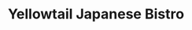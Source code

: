 ---
layout: place
title: "Yellowtail Japanese Bistro"
permalink: /new-jersey/fairfield/yellowtail-japanese-bistro.html
stateAbbr: NJ
stateName: New Jersey
cityName: Fairfield
seo:
  name: "Yellowtail Japanese Bistro"
  type: Restaurant
  links: null
description: "Looking for sushi in Fairfield, New Jersey? Check out Yellowtail Japanese Bistro for a delightful Japanese dining experience. Enjoy a variety of sushi and ot..."
place_id: ChIJST_7qbUBw4kRSbAAxq05Yuo
photos:
  - name: >-
      places/ChIJST_7qbUBw4kRSbAAxq05Yuo/photos/AeeoHcKoeEHVOGisXpDk8YE7EmQsGKYpscThoCxNhn0Qa26WlSgVmIFs6NFfaq0QarqeSzUWAPmiRKfd_c3p07mGvdB-d_GabxEBsY1qsupOmnR0I7iOMErV-s48L-rchoNbbv-D-4ESHM5vN81JM-f7V_FLTuO5mrXkvGQka6254fhe-3nRFf-9zooDboSJbT9HYFrEo9uVSufLTtSc2Y5OBSa49EmzRpYzUgKOEqZ3LCwo22UpBNiU5wp-M_DMuO2fqoMc-x4QfLHr1jAhthb8nYuiWFRom6hkf9ptaaIq36lAYg
    widthPx: 3024
    heightPx: 3292
    authorAttributions:
      - displayName: Yellowtail Japanese Bistro
        uri: https://maps.google.com/maps/contrib/114680126959944978804
        photoUri: >-
          https://lh3.googleusercontent.com/a-/ALV-UjWkl61ObNR3MECGGVdpeFpn80bx8Z-mfRfpNoIU2rGjH0yW6lX6=s100-p-k-no-mo
    flagContentUri: >-
      https://www.google.com/local/imagery/report/?cb_client=maps_api_places.places_api&image_key=!1e10!2sAF1QipOaFOJCIh7o1IHxvNry-fD2mFzbScTl_LlSf_7l&hl=en-US
    googleMapsUri: >-
      https://www.google.com/maps/place//data=!3m4!1e2!3m2!1sAF1QipOaFOJCIh7o1IHxvNry-fD2mFzbScTl_LlSf_7l!2e10!4m2!3m1!1s0x89c301b5a9fb3f49:0xea6239adc600b049
  - name: >-
      places/ChIJST_7qbUBw4kRSbAAxq05Yuo/photos/AeeoHcKq2KynFFCRdhBj6EcfCm7RsJsThMhC5UKF0Hk9lEf3o_9Z4Nq45ViA6urXETcXs36v83LXgKEsQFfiNOUpOnaijuhaoqd_8SCZIrDVWabqqxJL9dQGIFmURWQl8ynNOZaznDREgWTyItFIMduyudsk31UVljtcTwltqFSmOi7JF8N5RQ5d1OOSBjfZHJnF5DJkyX8URNoem36NEV9Pi9KTwh7NRtwAmt8WilUyeVwjUnv2SEox8rTZhwEztP0kuzukiI7KDAgXTL_zLbeKlgb1Ott4WRqDheRxlcwnE5sprQ
    widthPx: 3024
    heightPx: 4032
    authorAttributions:
      - displayName: Yellowtail Japanese Bistro
        uri: https://maps.google.com/maps/contrib/114680126959944978804
        photoUri: >-
          https://lh3.googleusercontent.com/a-/ALV-UjWkl61ObNR3MECGGVdpeFpn80bx8Z-mfRfpNoIU2rGjH0yW6lX6=s100-p-k-no-mo
    flagContentUri: >-
      https://www.google.com/local/imagery/report/?cb_client=maps_api_places.places_api&image_key=!1e10!2sAF1QipNrTrHJdo3ZC04WRrDRod-850q9EmEKUfGadvCI&hl=en-US
    googleMapsUri: >-
      https://www.google.com/maps/place//data=!3m4!1e2!3m2!1sAF1QipNrTrHJdo3ZC04WRrDRod-850q9EmEKUfGadvCI!2e10!4m2!3m1!1s0x89c301b5a9fb3f49:0xea6239adc600b049
  - name: >-
      places/ChIJST_7qbUBw4kRSbAAxq05Yuo/photos/AeeoHcK3jSPu0nESEbLtA7E8gj3JdnOMw3Z3u7WcSjKKqNfBATYyYD3Bxosyxq_Ff_teu-QjSw34V0J6kIFOkNv38wKcjqF7Ie3yRWWdnUBWIQZpUrYjKZ_il8unGuHZ5cH-sLpuNZU_1096N09dWqXV2Uyy3vNVkLwPQYGy31rAPSlLuIoHQL6-F4AfeowhZ7zdJG0oE96r8Zmnu7xtBkl51qGKoGk3S25BOO38kAenQ_d6XeCWSncei0wJhTflsxs1CMmL0xULr-gLRKMN6UkLYrThu5M2zQsMxIOpWZ-DpAddeUAf44aOqoSrLi-EtgdPXHjiR1BSxU9WR1PwvDiqyYCvVJyuQm6Jt60D2iyjkPm6376GLX6OMvhRkRV8UROwvYnbrfHYh7F9cx3i4rXshtHcP43r9UE1sbdaDNxvj-_R0sHStA1F48xbPWf-LjDd
    widthPx: 3818
    heightPx: 1848
    authorAttributions:
      - displayName: Sherry Ng
        uri: https://maps.google.com/maps/contrib/101995147494000305383
        photoUri: >-
          https://lh3.googleusercontent.com/a-/ALV-UjVdRy-QRSHH69lSM6M85O93Tfs6Xzl43tcNKjn1Ye82LnIfVYMgqA=s100-p-k-no-mo
    flagContentUri: >-
      https://www.google.com/local/imagery/report/?cb_client=maps_api_places.places_api&image_key=!1e10!2sCIABIhADycKzCRwc5mfVxgEAAPFe&hl=en-US
    googleMapsUri: >-
      https://www.google.com/maps/place//data=!3m4!1e2!3m2!1sCIABIhADycKzCRwc5mfVxgEAAPFe!2e10!4m2!3m1!1s0x89c301b5a9fb3f49:0xea6239adc600b049
  - name: >-
      places/ChIJST_7qbUBw4kRSbAAxq05Yuo/photos/AeeoHcIvsjbHiopZRLa7lnzlbTeaPDnXNorr8jxCDVO5IjCuu2R67FBcAhx5n2kNaK870uWTmSINADGO97Ykp24FDi9ihZkwPcZuiszayWRIpVosJNDG99UfWKzXt9OUfMauSMM2Zo-RJxsfQ0q7oDw-Uhf5WFPqlEprtn8YCfW4i0t-MSRbs9a4FHFBF0eL9_aIqZzAduXZOXaLeGcN8Oa448a_69MI1qdZSkUb4acpDBPCgJJVwwERJTAhlgvA17D-SPoHdVT2anwRfI15r4lSAj2kY87jVl_WaKyp6W8PLm3RlQro-by9A0m5eQ92L1PzSy18WC3hEs_rTO-uRCJLc2JxnEJVErA59sUTEp2gdbrqUwvxHk49mKFZURgVas6Y64rgvbmjZnxL9wtatKHgc-UnEC9c3yJuJMDiWoppvHUVh98
    widthPx: 3000
    heightPx: 4000
    authorAttributions:
      - displayName: Jocelyn Lee
        uri: https://maps.google.com/maps/contrib/117980597988889096936
        photoUri: >-
          https://lh3.googleusercontent.com/a-/ALV-UjVLQeNQ-TexSlLMOcXPlECXO5UswY9rQSnqhi5GxYxS0oVCM4fj5A=s100-p-k-no-mo
    flagContentUri: >-
      https://www.google.com/local/imagery/report/?cb_client=maps_api_places.places_api&image_key=!1e10!2sCIHM0ogKEICAgIDPoYbokQE&hl=en-US
    googleMapsUri: >-
      https://www.google.com/maps/place//data=!3m4!1e2!3m2!1sCIHM0ogKEICAgIDPoYbokQE!2e10!4m2!3m1!1s0x89c301b5a9fb3f49:0xea6239adc600b049
  - name: >-
      places/ChIJST_7qbUBw4kRSbAAxq05Yuo/photos/AeeoHcJkUHUhPil74hi2ICSDe1oQCVSM1xiiP6Cz9fPwIN2ZWixEuQR0EvY5Vn9iiqcHac3AxDf5L8FU9TtSXOOefvqYMb77ANYMyBA33l-dY8hR73lcPRDSR39MlSDbtlpNCc7GF5GF9Uu6ZXOVbVW1EwdBkcPfUXb3-vZs1InESBS_Bqja3bV2A6seEgofczqW7Lj7niLmYPAKiZaJliXU0nYblrTGX511zjVrroufLlcj-REFhRaKUO3CYxUqTHRkpaZG8scR695-npgFQu-bmULwlcha-o-F3nuKgCmCgidsXBOFIHE4w9j5uwy-e7Y9rHLVkNeplzR7xpkFtlbx0WajSKCA5FSU3GvMwIcRCtxUuUhqV304Jr8I9DWxyM57wEUWtwjqIXaLGWgAJ3K9PCJAFjawddV1tXvPxDHobP-nRkk1LI3h5hnZVciH21PB
    widthPx: 3072
    heightPx: 4080
    authorAttributions:
      - displayName: GU PA
        uri: https://maps.google.com/maps/contrib/108104117124450203818
        photoUri: >-
          https://lh3.googleusercontent.com/a/ACg8ocLkdOdMjCuF33XIWBa2ZhvOY0rILhVMiKL52d82bZO76utNOw=s100-p-k-no-mo
    flagContentUri: >-
      https://www.google.com/local/imagery/report/?cb_client=maps_api_places.places_api&image_key=!1e10!2sCIABIhADyc5UghZaK2fWLnAAB0vF&hl=en-US
    googleMapsUri: >-
      https://www.google.com/maps/place//data=!3m4!1e2!3m2!1sCIABIhADyc5UghZaK2fWLnAAB0vF!2e10!4m2!3m1!1s0x89c301b5a9fb3f49:0xea6239adc600b049
  - name: >-
      places/ChIJST_7qbUBw4kRSbAAxq05Yuo/photos/AeeoHcINkHDIHOB9VyjO-S8k74EN4jHk9OGENYuc4uA0njHa5aujvYKc-k90zBiF8Wy9HcMSxZ_1Bdox8V0fw7SeGJSGsXowJOyCrUEaeZrfsig7QJWy2InvnucJmSMWNrRiiRXl4FpFHFeS8lL9p_qAtI-IJ5dV0sagA8DgONRuO2J-NJ4YfBFZ_K1YFHbyHTXJg55EisWBJRDpBcSL4oC0XwwQ-o6U_34hf7t4eF0tC8mN7rUXvOn3jtoEO85YjnELhluZ8_tDmQAyDajM9dYZ2VBZDdf_C_hxTtcaM1NaRACO4n0ejCODFoi4sWhB99JDIKpbvAmHHKKU8WrDBS9cXWE92uyfLFWm2irBnuVy61VEwT9cIEZoKc4UkC_w2x17emgD2uKI5kLwwyEd1bYGKDZCNz0n05rpBge5YIZIuq-4mQ
    widthPx: 4032
    heightPx: 3024
    authorAttributions:
      - displayName: Mirian
        uri: https://maps.google.com/maps/contrib/112369422829616589729
        photoUri: >-
          https://lh3.googleusercontent.com/a/ACg8ocJP_sP7xq2MJssStBTHuB6ZCzbC8RElz36gwFVpvwV_ZrIGMcg=s100-p-k-no-mo
    flagContentUri: >-
      https://www.google.com/local/imagery/report/?cb_client=maps_api_places.places_api&image_key=!1e10!2sCIHM0ogKEICAgIDTp5GcKw&hl=en-US
    googleMapsUri: >-
      https://www.google.com/maps/place//data=!3m4!1e2!3m2!1sCIHM0ogKEICAgIDTp5GcKw!2e10!4m2!3m1!1s0x89c301b5a9fb3f49:0xea6239adc600b049
  - name: >-
      places/ChIJST_7qbUBw4kRSbAAxq05Yuo/photos/AeeoHcLHUalONbaUA0WYoByy0moNQCWxWZBuUmA6TaIQoJDewtx44CKMiix8d7TNjUgvBYut9_2wOgx6KtO8x2IbkBfXD3ItzDaRxdzk1cHBSuIBF1-Yzb7n0wEZ-tAA6ELGeeKgpMkkIv9rhWlhgdvE3hT8xga1XSf9RINGymselYBwf9RZjCi84rUlKAUuakDr2UHAaR8nD-qybXAMgJbGwB_gRDBt2_Za8JXeLy40cRKj4ooiI88MPe6-etg3bkMqRh2Lqba6KoTtOFtTY0Fbvp3blCb7577SyR5FmW7mprOANw
    widthPx: 4608
    heightPx: 2592
    authorAttributions:
      - displayName: Yellowtail Japanese Bistro
        uri: https://maps.google.com/maps/contrib/114680126959944978804
        photoUri: >-
          https://lh3.googleusercontent.com/a-/ALV-UjWkl61ObNR3MECGGVdpeFpn80bx8Z-mfRfpNoIU2rGjH0yW6lX6=s100-p-k-no-mo
    flagContentUri: >-
      https://www.google.com/local/imagery/report/?cb_client=maps_api_places.places_api&image_key=!1e10!2sAF1QipMZTQ4Ighx-Cm-qju8UBB2u70t21Da5IA8Wb6Na&hl=en-US
    googleMapsUri: >-
      https://www.google.com/maps/place//data=!3m4!1e2!3m2!1sAF1QipMZTQ4Ighx-Cm-qju8UBB2u70t21Da5IA8Wb6Na!2e10!4m2!3m1!1s0x89c301b5a9fb3f49:0xea6239adc600b049
  - name: >-
      places/ChIJST_7qbUBw4kRSbAAxq05Yuo/photos/AeeoHcLC97Xorw7tanYd_QxTtH8Tpdepfcg_OB3qvjvrNuoZzZNF26ayslSgc-IW34ZnxlxfyXJLaW85InfIqhIMmJ_w0dgPkDpuDeeepLTXon6rSwamtGOdpRaArL5U5YSbH1DnY7p4piUi7YTus4u-h__nu20w4njlKX_geNkxO2x14HFrAB9Cm5qtOyUEoGG6lLOzFEJyshYEw-cZdZjWt5in9r31jjBy0249M120tCpsq1lxfG7nSvTsZXiPS3DPMPgX5O3LK0YzhVc81XD80oDjiq0gSA071YWhBKM0uq0DcMc80yzzsGRzy7iJDf39G0NQ-RSkZizPftbJ3OxOViKdbFYv7hrvKSkCNjLIRSevRNaNI8WQAQnW6InnVPOb6-YUy2TrDKWsVkpnKLC0mAxvFx5lj_gV5-mbhLDRrJDwLQ
    widthPx: 3024
    heightPx: 4032
    authorAttributions:
      - displayName: Sonia Azevedo
        uri: https://maps.google.com/maps/contrib/106065646046441283855
        photoUri: >-
          https://lh3.googleusercontent.com/a-/ALV-UjXP2S9XxBRaJB43T1g4mANcl91OG8xb91NS1uti1irp8d5ybhA=s100-p-k-no-mo
    flagContentUri: >-
      https://www.google.com/local/imagery/report/?cb_client=maps_api_places.places_api&image_key=!1e10!2sCIHM0ogKEICAgICv8rbrMw&hl=en-US
    googleMapsUri: >-
      https://www.google.com/maps/place//data=!3m4!1e2!3m2!1sCIHM0ogKEICAgICv8rbrMw!2e10!4m2!3m1!1s0x89c301b5a9fb3f49:0xea6239adc600b049
  - name: >-
      places/ChIJST_7qbUBw4kRSbAAxq05Yuo/photos/AeeoHcLjf-VyJmrnBo92Yogbzf1CQb6nQgvmfCZ9CdXN-3rj4Bpyf8kOzitApl8dj8nf3CYMwlvDfA73D5QEHCYXGmIG0PHP95qNbBruA7FaJhw_AsB5wXlBKWnfR5JBr4fiGkEM_HXMP7LILoOFKkx62dOMHeCfzXBOYZQ0PCdjds-oMf1BQYX8mFlEwNOmcSZKt6CP4sxBT1QmpWFvJdngN_GIZuChdX10kKOektKqtWNNkebYXCuEbb_zqIJIncPGa7Y0pHgdz3SxeRVY-MHKHWXOkylZfbr9RaWmveCL4nG0CqaIregvJtjlGKumn0u4409SdbGu7C80HKjOSzGFn0mMIMQkOVvmkzmkaDHxncsJpAfpwCFE_vFspcSEIECdcmTjRD3jIyK3Pl7VU83F-BkFNsuU3GsJ0CSr4XyT0cVsgjtD
    widthPx: 4032
    heightPx: 3024
    authorAttributions:
      - displayName: Caitlyn Banzon
        uri: https://maps.google.com/maps/contrib/110764035292217738662
        photoUri: >-
          https://lh3.googleusercontent.com/a-/ALV-UjUf1ot2VP7AXpLHIEPeJP9unlGSI0EhrdQiJsxlpMLTQT4Xot5Z=s100-p-k-no-mo
    flagContentUri: >-
      https://www.google.com/local/imagery/report/?cb_client=maps_api_places.places_api&image_key=!1e10!2sCIHM0ogKEICAgID7ot2v8gE&hl=en-US
    googleMapsUri: >-
      https://www.google.com/maps/place//data=!3m4!1e2!3m2!1sCIHM0ogKEICAgID7ot2v8gE!2e10!4m2!3m1!1s0x89c301b5a9fb3f49:0xea6239adc600b049
  - name: >-
      places/ChIJST_7qbUBw4kRSbAAxq05Yuo/photos/AeeoHcKSVn7R4z4Y5othInC6rjtTGpgpSrM4C6MMhxOCHiHja9PvPsURBhnlHA7mQTqBhA7HOFvsDtdIRXaYj6Wu3jf1UVy5IrZHl7HUSQgrhhzhDyPel2FngvGlcsJb2kX_Oueo0BhNLMd5-0Jk5sss78DCr59Fh_9l37dKarxDS4iWV-XFutOSpZO18Lu7Zhq5KaJ9maQvdyK7CdLs71mE9VnckSAhWi4N7ZGZ--q8TX14SBxgmHuIGCHmTZt5nOVgP5vr-aRRnEtmxqa881djOQgnpbxgzc_aav2IbAE70YdwC0XmfSD-5K0SnAqVZ_g9N-ximEHKuMnpyr1gGMFfL3ueYrYkVh11EEsvyA_O5zswoDEaci1-u1cg8MtloxdxaFfpr_TnAEd6_oA5AgQbnSkh6ALmyodbZynyn-AiuOQMb9TY
    widthPx: 3024
    heightPx: 4032
    authorAttributions:
      - displayName: Kathleen Andrews
        uri: https://maps.google.com/maps/contrib/113638153271372675302
        photoUri: >-
          https://lh3.googleusercontent.com/a-/ALV-UjXv3a7HJ-eJCN9OLsu4sncIA3b6g9J_NqjJxf7Z1X7FM4vEctWC=s100-p-k-no-mo
    flagContentUri: >-
      https://www.google.com/local/imagery/report/?cb_client=maps_api_places.places_api&image_key=!1e10!2sCIHM0ogKEICAgIDbrNSskwE&hl=en-US
    googleMapsUri: >-
      https://www.google.com/maps/place//data=!3m4!1e2!3m2!1sCIHM0ogKEICAgIDbrNSskwE!2e10!4m2!3m1!1s0x89c301b5a9fb3f49:0xea6239adc600b049
address: 397 US-46 Suite H, Fairfield, NJ 07004, USA
street: 397 US-46 Suite H
city: Fairfield
state: NJ
zip: '07004'
country: USA
neighborhood: null
latitude: '40.883285'
longitude: '-74.290269'
accessibility_options:
  wheelchairAccessibleParking: true
  wheelchairAccessibleEntrance: true
  wheelchairAccessibleRestroom: true
  wheelchairAccessibleSeating: true
business_status: OPERATIONAL
name: Yellowtail Japanese Bistro
google_maps_links:
  directionsUri: >-
    https://www.google.com/maps/dir//''/data=!4m7!4m6!1m1!4e2!1m2!1m1!1s0x89c301b5a9fb3f49:0xea6239adc600b049!3e0
  placeUri: https://maps.google.com/?cid=16889124971106840649
  writeAReviewUri: >-
    https://www.google.com/maps/place//data=!4m3!3m2!1s0x89c301b5a9fb3f49:0xea6239adc600b049!12e1
  reviewsUri: >-
    https://www.google.com/maps/place//data=!4m4!3m3!1s0x89c301b5a9fb3f49:0xea6239adc600b049!9m1!1b1
  photosUri: >-
    https://www.google.com/maps/place//data=!4m3!3m2!1s0x89c301b5a9fb3f49:0xea6239adc600b049!10e5
primary_type: Japanese Restaurant
opening_hours:
  regular: null
  current: null
secondary_opening_hours:
  regular:
    weekdayDescriptions: null
    type: null
  current:
    weekdayDescriptions: null
    type: null
phone: (201) 408-9292
price_level: PRICE_LEVEL_MODERATE
price_range: $20 &ndash; $30
rating: '4.8'
rating_count: 270
website: null
reviews:
  - name: >-
      places/ChIJST_7qbUBw4kRSbAAxq05Yuo/reviews/ChZDSUhNMG9nS0VJQ0FnSUMza09EZVJREAE
    relativePublishTimeDescription: 5 months ago
    rating: 5
    text:
      text: >-
        I’m quite impressed with Yellowtail. You’d never know it looking at it
        from the outside but this place is fantastic. Google has it as a high 4,
        and I have to agree. First ambiance/atmosphere, rated this a five, It is
        nicely decorated with wall painting and nice lighting. The music playing
        was very nice as well. Second the service, our server was pleasant and
        very attentive, and the sushi chefs seemed to take great care with
        preparation of the meal. Third, the food. The food was delicious, we
        ordered a salmon don, a sashimi regular, shumai, and a Kani salad. All
        were delicious and the selection of sashimi was great. Overall five
        stars.
      languageCode: en
    originalText:
      text: >-
        I’m quite impressed with Yellowtail. You’d never know it looking at it
        from the outside but this place is fantastic. Google has it as a high 4,
        and I have to agree. First ambiance/atmosphere, rated this a five, It is
        nicely decorated with wall painting and nice lighting. The music playing
        was very nice as well. Second the service, our server was pleasant and
        very attentive, and the sushi chefs seemed to take great care with
        preparation of the meal. Third, the food. The food was delicious, we
        ordered a salmon don, a sashimi regular, shumai, and a Kani salad. All
        were delicious and the selection of sashimi was great. Overall five
        stars.
      languageCode: en
    authorAttribution:
      displayName: Brad Ev
      uri: https://www.google.com/maps/contrib/108040260541396686835/reviews
      photoUri: >-
        https://lh3.googleusercontent.com/a/ACg8ocIBomLtiVFZ4gBvsyfDgWj7hw35MwrrhzOw7moUyaPHXT11kw=s128-c0x00000000-cc-rp-mo-ba4
    publishTime: '2024-11-01T22:36:03.384285Z'
    flagContentUri: >-
      https://www.google.com/local/review/rap/report?postId=ChZDSUhNMG9nS0VJQ0FnSUMza09EZVJREAE&d=17924085&t=1
    googleMapsUri: >-
      https://www.google.com/maps/reviews/data=!4m6!14m5!1m4!2m3!1sChZDSUhNMG9nS0VJQ0FnSUMza09EZVJREAE!2m1!1s0x89c301b5a9fb3f49:0xea6239adc600b049
  - name: >-
      places/ChIJST_7qbUBw4kRSbAAxq05Yuo/reviews/ChdDSUhNMG9nS0VJQ0FnSURQb1lib29RRRAB
    relativePublishTimeDescription: 4 months ago
    rating: 5
    text:
      text: >-
        Needed a new local sushi spot and I was pleasantly surprised by this
        one. Came in on a Sunday night without reservations and were seated
        right away. Everything was very good. We ordered the tempura platter as
        an appetizer which came with w pieces of shrimp, a sweet potato, a
        zucchini, an onion ring and a carrot. We had few specialty rolls (#36,
        #1, #6). I appreciated they had pictures next to their specialty rolls.
        My only gripe was that the fish on one of the rolls was really cold. We
        also ordered  sashimi. The fatty tuna and salmon were actually my
        favorites. They only have bottled water for purchase so we just ended up
        getting green tea which was at no cost. For dessert we had matcha mochi
        and vanilla fried ice cream which was a perfect way to end the meal.
      languageCode: en
    originalText:
      text: >-
        Needed a new local sushi spot and I was pleasantly surprised by this
        one. Came in on a Sunday night without reservations and were seated
        right away. Everything was very good. We ordered the tempura platter as
        an appetizer which came with w pieces of shrimp, a sweet potato, a
        zucchini, an onion ring and a carrot. We had few specialty rolls (#36,
        #1, #6). I appreciated they had pictures next to their specialty rolls.
        My only gripe was that the fish on one of the rolls was really cold. We
        also ordered  sashimi. The fatty tuna and salmon were actually my
        favorites. They only have bottled water for purchase so we just ended up
        getting green tea which was at no cost. For dessert we had matcha mochi
        and vanilla fried ice cream which was a perfect way to end the meal.
      languageCode: en
    authorAttribution:
      displayName: Jocelyn Lee
      uri: https://www.google.com/maps/contrib/117980597988889096936/reviews
      photoUri: >-
        https://lh3.googleusercontent.com/a-/ALV-UjVLQeNQ-TexSlLMOcXPlECXO5UswY9rQSnqhi5GxYxS0oVCM4fj5A=s128-c0x00000000-cc-rp-mo-ba5
    publishTime: '2024-12-03T02:14:22.128177Z'
    flagContentUri: >-
      https://www.google.com/local/review/rap/report?postId=ChdDSUhNMG9nS0VJQ0FnSURQb1lib29RRRAB&d=17924085&t=1
    googleMapsUri: >-
      https://www.google.com/maps/reviews/data=!4m6!14m5!1m4!2m3!1sChdDSUhNMG9nS0VJQ0FnSURQb1lib29RRRAB!2m1!1s0x89c301b5a9fb3f49:0xea6239adc600b049
  - name: >-
      places/ChIJST_7qbUBw4kRSbAAxq05Yuo/reviews/ChdDSUhNMG9nS0VJQ0FnTURRaE5MX3N3RRAB
    relativePublishTimeDescription: a month ago
    rating: 5
    text:
      text: >-
        Love Yellowtail Sushi…. Sushi is always fresh and very good…. Cute
        little place and love to go on Wednesday or Saturday for the “buy two
        and get a roll free” deal!  Highly recommend!
      languageCode: en
    originalText:
      text: >-
        Love Yellowtail Sushi…. Sushi is always fresh and very good…. Cute
        little place and love to go on Wednesday or Saturday for the “buy two
        and get a roll free” deal!  Highly recommend!
      languageCode: en
    authorAttribution:
      displayName: Jill Pantaleo
      uri: https://www.google.com/maps/contrib/107472964304753401179/reviews
      photoUri: >-
        https://lh3.googleusercontent.com/a/ACg8ocJ03FqUsRaC7QnrH31OxOizb_kL7M3NCqUi9UiNM9hKTs68rQ=s128-c0x00000000-cc-rp-mo
    publishTime: '2025-03-08T23:10:58.733097Z'
    flagContentUri: >-
      https://www.google.com/local/review/rap/report?postId=ChdDSUhNMG9nS0VJQ0FnTURRaE5MX3N3RRAB&d=17924085&t=1
    googleMapsUri: >-
      https://www.google.com/maps/reviews/data=!4m6!14m5!1m4!2m3!1sChdDSUhNMG9nS0VJQ0FnTURRaE5MX3N3RRAB!2m1!1s0x89c301b5a9fb3f49:0xea6239adc600b049
  - name: >-
      places/ChIJST_7qbUBw4kRSbAAxq05Yuo/reviews/ChdDSUhNMG9nS0VJQ0FnTUNReFBMZDV3RRAB
    relativePublishTimeDescription: a month ago
    rating: 5
    text:
      text: >-
        This is my new Sushi Ramen spot everything was spectacular, the pizza
        sushi the Bulgogi Ramen, Crab Passion real mango on the Caribbean 🫶🏽
      languageCode: en
    originalText:
      text: >-
        This is my new Sushi Ramen spot everything was spectacular, the pizza
        sushi the Bulgogi Ramen, Crab Passion real mango on the Caribbean 🫶🏽
      languageCode: en
    authorAttribution:
      displayName: Bryant Venegas
      uri: https://www.google.com/maps/contrib/115340653625065763169/reviews
      photoUri: >-
        https://lh3.googleusercontent.com/a-/ALV-UjUHBe_VW4C92_-mfEt-MkRk6PCl0lOCqiatUMbsh0-4pDlcPR_5=s128-c0x00000000-cc-rp-mo
    publishTime: '2025-03-02T01:17:53.751870Z'
    flagContentUri: >-
      https://www.google.com/local/review/rap/report?postId=ChdDSUhNMG9nS0VJQ0FnTUNReFBMZDV3RRAB&d=17924085&t=1
    googleMapsUri: >-
      https://www.google.com/maps/reviews/data=!4m6!14m5!1m4!2m3!1sChdDSUhNMG9nS0VJQ0FnTUNReFBMZDV3RRAB!2m1!1s0x89c301b5a9fb3f49:0xea6239adc600b049
  - name: >-
      places/ChIJST_7qbUBw4kRSbAAxq05Yuo/reviews/ChdDSUhNMG9nS0VJQ0FnSURUcDVHY2l3RRAB
    relativePublishTimeDescription: 10 months ago
    rating: 5
    text:
      text: >-
        My boyfriend introduced me to this place about a year ago when he lived
        in Fairfield. We moved to Linden and now we take a weekly trip to this
        place, honestly has been the best sushi place we’ve found. Its about 35
        mins to an hour drive(depending on traffic) but its worth it. Their
        sushi boats are so freaking cute and honestly the prices for the amount
        of sushi and quality are is great.
      languageCode: en
    originalText:
      text: >-
        My boyfriend introduced me to this place about a year ago when he lived
        in Fairfield. We moved to Linden and now we take a weekly trip to this
        place, honestly has been the best sushi place we’ve found. Its about 35
        mins to an hour drive(depending on traffic) but its worth it. Their
        sushi boats are so freaking cute and honestly the prices for the amount
        of sushi and quality are is great.
      languageCode: en
    authorAttribution:
      displayName: Mirian
      uri: https://www.google.com/maps/contrib/112369422829616589729/reviews
      photoUri: >-
        https://lh3.googleusercontent.com/a/ACg8ocJP_sP7xq2MJssStBTHuB6ZCzbC8RElz36gwFVpvwV_ZrIGMcg=s128-c0x00000000-cc-rp-mo
    publishTime: '2024-05-28T23:27:56.981606Z'
    flagContentUri: >-
      https://www.google.com/local/review/rap/report?postId=ChdDSUhNMG9nS0VJQ0FnSURUcDVHY2l3RRAB&d=17924085&t=1
    googleMapsUri: >-
      https://www.google.com/maps/reviews/data=!4m6!14m5!1m4!2m3!1sChdDSUhNMG9nS0VJQ0FnSURUcDVHY2l3RRAB!2m1!1s0x89c301b5a9fb3f49:0xea6239adc600b049
parking_options:
  freeParkingLot: true
  freeStreetParking: true
  valetParking: false
payment_options:
  acceptsCreditCards: true
  acceptsDebitCards: true
  acceptsCashOnly: false
  acceptsNfc: true
allow_dogs: null
curbside_pickup: false
delivery: true
dine_in: true
good_for_children: true
good_for_groups: null
good_for_sports: null
live_music: false
menu_for_children: null
outdoor_seating: false
reservable: true
restroom: true
serves_beer: false
serves_breakfast: null
serves_brunch: null
serves_cocktails: false
serves_coffee: null
serves_dinner: true
serves_dessert: true
serves_lunch: true
serves_vegetarian_food: null
serves_wine: false
takeout: true
summary: null

---